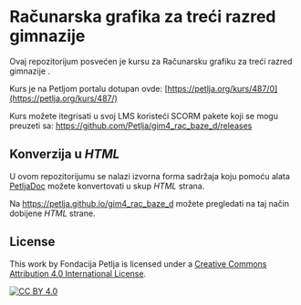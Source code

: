 # Računarska grafika za treći razred gimnazije 

Ovaj repozitorijum posvećen je kursu za Računarsku grafiku za treći razred gimnazije . 

Kurs je na Petljom portalu dotupan ovde: [https://petlja.org/kurs/487/0](https://petlja.org/kurs/487/)

Kurs možete itegrisati u svoj LMS koristeći SCORM pakete koji se mogu preuzeti sa: https://github.com/Petlja/gim4_rac_baze_d/releases

## Konverzija u *HTML*

U ovom repozitorijumu se nalazi izvorna forma sadržaja koju pomoću alata [PetljaDoc](https://github.com/Petlja/PetljaDoc) možete konvertovati u skup *HTML* strana.

Na https://petlja.github.io/gim4_rac_baze_d možete pregledati na taj način dobijene *HTML* strane.

## License

This work by Fondacija Petlja is licensed under a
[Creative Commons Attribution 4.0 International License][cc-by].

[![CC BY 4.0][cc-by-image]][cc-by]

[cc-by]: http://creativecommons.org/licenses/by/4.0/
[cc-by-image]: https://i.creativecommons.org/l/by/4.0/88x31.png

